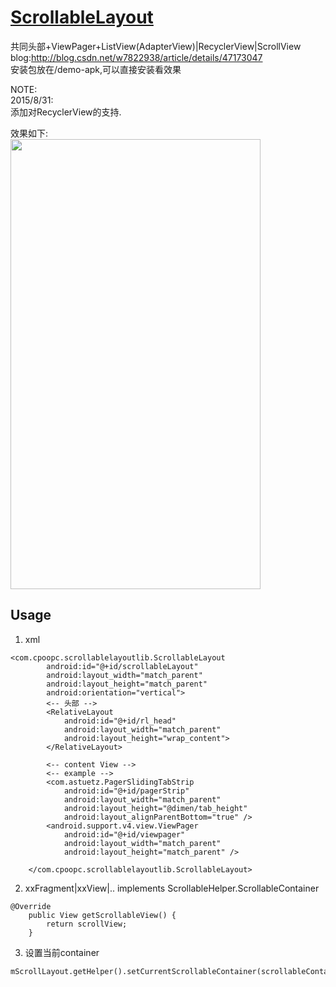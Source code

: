 # [ScrollableLayout](https://github.com/cpoopc/ScrollableLayout)
共同头部+ViewPager+ListView(AdapterView)|RecyclerView|ScrollView    
blog:http://blog.csdn.net/w7822938/article/details/47173047  
安装包放在/demo-apk,可以直接安装看效果

NOTE:  
2015/8/31:  
添加对RecyclerView的支持.  

效果如下:  
<img width="400" height="720" src="https://github.com/cpoopc/ScrollableLayout/blob/master/image/preview.gif" />

## Usage
1. xml
```
<com.cpoopc.scrollablelayoutlib.ScrollableLayout
        android:id="@+id/scrollableLayout"
        android:layout_width="match_parent"
        android:layout_height="match_parent"
        android:orientation="vertical">
        <-- 头部 -->
        <RelativeLayout
            android:id="@+id/rl_head"
            android:layout_width="match_parent"
            android:layout_height="wrap_content">
        </RelativeLayout>
        
        <-- content View -->
        <-- example -->
        <com.astuetz.PagerSlidingTabStrip
            android:id="@+id/pagerStrip"
            android:layout_width="match_parent"
            android:layout_height="@dimen/tab_height"
            android:layout_alignParentBottom="true" />
        <android.support.v4.view.ViewPager
            android:id="@+id/viewpager"
            android:layout_width="match_parent"
            android:layout_height="match_parent" />

    </com.cpoopc.scrollablelayoutlib.ScrollableLayout>
  ```
2. xxFragment|xxView|.. implements ScrollableHelper.ScrollableContainer
```
@Override
    public View getScrollableView() {
        return scrollView;
    }
```
3. 设置当前container
```
mScrollLayout.getHelper().setCurrentScrollableContainer(scrollableContainer)
```
